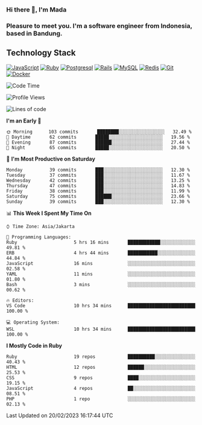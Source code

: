 ### Hi there 👋, I'm Mada
### Pleasure to meet you. I'm a software engineer from Indonesia, based in Bandung.

## Technology Stack

[![JavaScript](https://img.shields.io/badge/-JavaScript-%23F7DF1C?style=flat-square&logo=javascript&logoColor=000000&labelColor=%23F7DF1C&color=%23FFCE5A)](https://www.javascript.com/)
[![Ruby](https://img.shields.io/badge/Ruby-CC342D?style=flat-square&logo=ruby&logoColor=white)](https://www.ruby-lang.org/en/)
[![Postgresql](https://img.shields.io/badge/PostgreSQL-316192?style=flat-square&logo=postgresql&logoColor=ffffff)](https://www.postgresql.org/)
[![Rails](https://img.shields.io/badge/Ruby_on_Rails-CC0000?style=flat-square&logo=ruby-on-rails&logoColor=white)](https://rubyonrails.org/)
[![MySQL](https://img.shields.io/badge/-MySQL-4479A1?style=flat-square&logo=MySQL&logoColor=ffffff)](https://www.mysql.com/)
[![Redis](https://img.shields.io/badge/-Redis-DC382D?style=flat-square&logo=Redis&logoColor=ffffff)](https://redis.io/)
[![Git](https://img.shields.io/badge/-Git-%23F05032?style=flat-square&logo=git&logoColor=%23ffffff)](https://git-scm.com/)
[![Docker](https://img.shields.io/badge/-Docker-2496ED?style=flat-square&logo=docker&logoColor=ffffff)](https://www.docker.com/)
<!--
**madaarya/madaarya** is a ✨ _special_ ✨ repository because its `README.md` (this file) appears on your GitHub profile.

Here are some ideas to get you started:

- 🔭 I’m currently working on ...
- 🌱 I’m currently learning ...
- 👯 I’m looking to collaborate on ...
- 🤔 I’m looking for help with ...
- 💬 Ask me about ...
- 📫 How to reach me: ...
- 😄 Pronouns: ...
- ⚡ Fun fact: ...
-->
<!--START_SECTION:waka-->
![Code Time](http://img.shields.io/badge/Code%20Time-5%2C202%20hrs%2043%20mins-blue)

![Profile Views](http://img.shields.io/badge/Profile%20Views-0-blue)

![Lines of code](https://img.shields.io/badge/From%20Hello%20World%20I%27ve%20Written-2%20Million%20lines%20of%20code-blue)

**I'm an Early 🐤** 

```text
🌞 Morning      103 commits       ████████░░░░░░░░░░░░░░░░░   32.49 % 
🌆 Daytime       62 commits       █████░░░░░░░░░░░░░░░░░░░░   19.56 % 
🌃 Evening       87 commits       ██████░░░░░░░░░░░░░░░░░░░   27.44 % 
🌙 Night         65 commits       █████░░░░░░░░░░░░░░░░░░░░   20.50 % 

```
📅 **I'm Most Productive on Saturday** 

```text
Monday          39 commits       ███░░░░░░░░░░░░░░░░░░░░░░   12.30 % 
Tuesday         37 commits       ███░░░░░░░░░░░░░░░░░░░░░░   11.67 % 
Wednesday       42 commits       ███░░░░░░░░░░░░░░░░░░░░░░   13.25 % 
Thursday        47 commits       ███░░░░░░░░░░░░░░░░░░░░░░   14.83 % 
Friday          38 commits       ███░░░░░░░░░░░░░░░░░░░░░░   11.99 % 
Saturday        75 commits       ██████░░░░░░░░░░░░░░░░░░░   23.66 % 
Sunday          39 commits       ███░░░░░░░░░░░░░░░░░░░░░░   12.30 % 

```


📊 **This Week I Spent My Time On** 

```text
⌚︎ Time Zone: Asia/Jakarta

💬 Programming Languages: 
Ruby                     5 hrs 16 mins       ████████████░░░░░░░░░░░░░   49.81 % 
ERB                      4 hrs 44 mins       ███████████░░░░░░░░░░░░░░   44.84 % 
JavaScript               16 mins             ░░░░░░░░░░░░░░░░░░░░░░░░░   02.58 % 
YAML                     11 mins             ░░░░░░░░░░░░░░░░░░░░░░░░░   01.80 % 
Bash                     3 mins              ░░░░░░░░░░░░░░░░░░░░░░░░░   00.62 % 

🔥 Editors: 
VS Code                  10 hrs 34 mins      █████████████████████████   100.00 % 

💻 Operating System: 
WSL                      10 hrs 34 mins      █████████████████████████   100.00 % 

```

**I Mostly Code in Ruby** 

```text
Ruby                     19 repos            ██████████░░░░░░░░░░░░░░░   40.43 % 
HTML                     12 repos            ██████░░░░░░░░░░░░░░░░░░░   25.53 % 
CSS                      9 repos             ████░░░░░░░░░░░░░░░░░░░░░   19.15 % 
JavaScript               4 repos             ██░░░░░░░░░░░░░░░░░░░░░░░   08.51 % 
PHP                      1 repo              ░░░░░░░░░░░░░░░░░░░░░░░░░   02.13 % 

```



 Last Updated on 20/02/2023 16:17:44 UTC
<!--END_SECTION:waka-->
